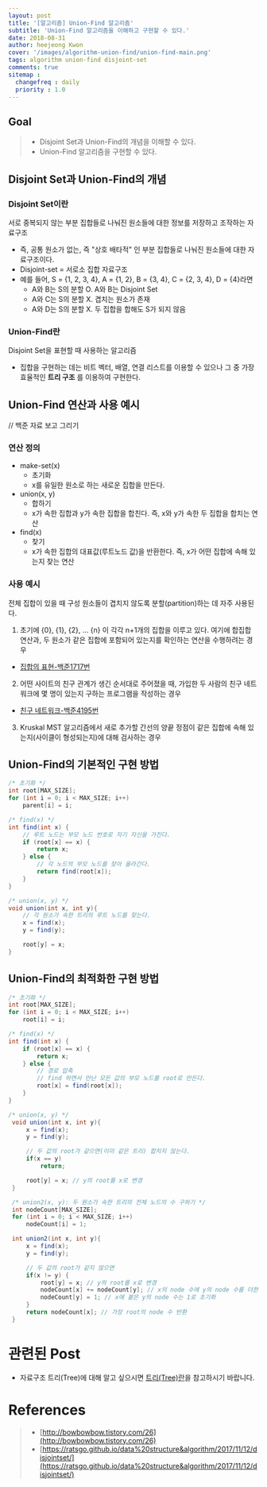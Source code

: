 ```yaml
---
layout: post
title: '[알고리즘] Union-Find 알고리즘'
subtitle: 'Union-Find 알고리즘을 이해하고 구현할 수 있다.'
date: 2018-08-31
author: heejeong Kwon
cover: '/images/algorithm-union-find/union-find-main.png'
tags: algorithm union-find disjoint-set
comments: true
sitemap :
  changefreq : daily
  priority : 1.0
---
```



## Goal
> - Disjoint Set과 Union-Find의 개념을 이해할 수 있다.
> - Union-Find 알고리즘을 구현할 수 있다.


## Disjoint Set과 Union-Find의 개념
### Disjoint Set이란
서로 중복되지 않는 부분 집합들로 나눠진 원소들에 대한 정보를 저장하고 조작하는 자료구조
* 즉, 공통 원소가 없는, 즉 "상호 배타적" 인 부분 집합들로 나눠진 원소들에 대한 자료구조이다.
* Disjoint-set = 서로소 집합 자료구조
* 예를 들어, S = {1, 2, 3, 4}, A = {1, 2}, B = {3, 4}, C = {2, 3, 4}, D = {4}라면
  * A와 B는 S의 분할 O. A와 B는 Disjoint Set
  * A와 C는 S의 분할 X. 겹치는 원소가 존재
  * A와 D는 S의 분할 X. 두 집합을 합해도 S가 되지 않음

### Union-Find란
Disjoint Set을 표현할 때 사용하는 알고리즘
* 집합을 구현하는 데는 비트 벡터, 배열, 연결 리스트를 이용할 수 있으나 그 중 가장 효율적인 **트리 구조** 를 이용하여 구현한다.

<!-- 1. 배열
  * 시간 복잡도
2. 트리 -->

## Union-Find 연산과 사용 예시
// 백준 자료 보고 그리기
<!-- ![](/images/algorithm-union-find/union-find-example.png) -->

### 연산 정의
* make-set(x)
  * 초기화
  * x를 유일한 원소로 하는 새로운 집합을 만든다.
* union(x, y)
  * 합하기
  * x가 속한 집합과 y가 속한 집합을 합친다. 즉, x와 y가 속한 두 집합을 합치는 연산
* find(x)
  * 찾기
  * x가 속한 집합의 대표값(루트노드 값)을 반환한다. 즉, x가 어떤 집합에 속해 있는지 찾는 연산

### 사용 예시
전체 집합이 있을 때 구성 원소들이 겹치지 않도록 분할(partition)하는 데 자주 사용된다.
1. 초기에 {0}, {1}, {2}, ... {n} 이 각각 n+1개의 집합을 이루고 있다. 여기에 합집합 연산과, 두 원소가 같은 집합에 포함되어 있는지를 확인하는 연산을 수행하려는 경우
  * [집합의 표현-백준1717번](https://www.acmicpc.net/problem/1717)
2. 어떤 사이트의 친구 관계가 생긴 순서대로 주어졌을 때, 가입한 두 사람의 친구 네트워크에 몇 명이 있는지 구하는 프로그램을 작성하는 경우
  * [친구 네트워크-백준4195번](https://www.acmicpc.net/problem/4195)
3. Kruskal MST 알고리즘에서 새로 추가할 간선의 양끝 정점이 같은 집합에 속해 있는지(사이클이 형성되는지)에 대해 검사하는 경우



## Union-Find의 기본적인 구현 방법
~~~java
/* 초기화 */
int root[MAX_SIZE];
for (int i = 0; i < MAX_SIZE; i++)
    parent[i] = i;

/* find(x) */
int find(int x) {
    // 루트 노드는 부모 노드 번호로 자기 자신을 가진다.
    if (root[x] == x) {
        return x;
    } else {
        // 각 노드의 부모 노드를 찾아 올라간다.
        return find(root[x]);
    }
}

/* union(x, y) */
void union(int x, int y){
    // 각 원소가 속한 트리의 루트 노드를 찾는다.
    x = find(x);
    y = find(y);

    root[y] = x;
}
~~~


## Union-Find의 최적화한 구현 방법
~~~java
/* 초기화 */
int root[MAX_SIZE];
for (int i = 0; i < MAX_SIZE; i++)
    root[i] = i;

/* find(x) */
int find(int x) {
    if (root[x] == x) {
        return x;
    } else {
        // 경로 압축
        // find 하면서 만난 모든 값의 부모 노드를 root로 만든다.
        root[x] = find(root[x]);
    }
}

/* union(x, y) */
 void union(int x, int y){
     x = find(x);
     y = find(y);

     // 두 값의 root가 같으면(이미 같은 트리) 합치지 않는다.
     if(x == y)
         return;

     root[y] = x; // y의 root를 x로 변경
 }

 /* union2(x, y): 두 원소가 속한 트리의 전체 노드의 수 구하기 */
 int nodeCount[MAX_SIZE];
 for (int i = 0; i < MAX_SIZE; i++)
     nodeCount[i] = 1;

 int union2(int x, int y){
     x = find(x);
     y = find(y);

     // 두 값의 root가 같지 않으면
     if(x != y) {
         root[y] = x; // y의 root를 x로 변경
         nodeCount[x] += nodeCount[y]; // x의 node 수에 y의 node 수를 더한다.
         nodeCount[y] = 1; // x에 붙은 y의 node 수는 1로 초기화
     }
     return nodeCount[x]; // 가장 root의 node 수 반환
 }
~~~


# 관련된 Post
* 자료구조 트리(Tree)에 대해 알고 싶으시면 [트리(Tree)란](https://gmlwjd9405.github.io/2018/08/12/data-structure-tree.html)을 참고하시기 바랍니다.


# References
> - [http://bowbowbow.tistory.com/26](http://bowbowbow.tistory.com/26)
> - [https://ratsgo.github.io/data%20structure&algorithm/2017/11/12/disjointset/](https://ratsgo.github.io/data%20structure&algorithm/2017/11/12/disjointset/)

